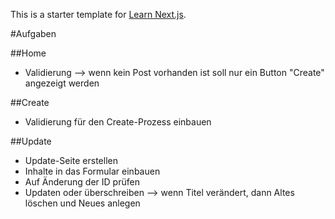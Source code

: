 This is a starter template for [Learn Next.js](https://nextjs.org/learn).

#Aufgaben

##Home

- Validierung --> wenn kein Post vorhanden ist soll nur ein Button "Create" angezeigt werden

##Create

- Validierung für den Create-Prozess einbauen

##Update

- Update-Seite erstellen
- Inhalte in das Formular einbauen
- Auf Änderung der ID prüfen
- Updaten oder überschreiben --> wenn Titel verändert, dann Altes löschen und Neues anlegen
